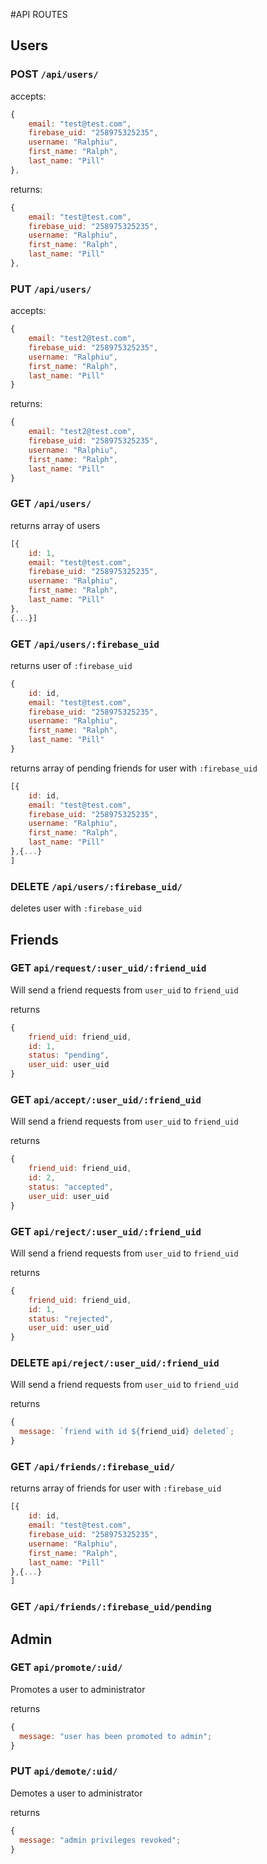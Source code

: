 #API ROUTES

## Users

### POST `/api/users/`

accepts:

```javascript
{
    email: "test@test.com",
    firebase_uid: "258975325235",
    username: "Ralphiu",
    first_name: "Ralph",
    last_name: "Pill"
},
```

returns:

```javascript
{
    email: "test@test.com",
    firebase_uid: "258975325235",
    username: "Ralphiu",
    first_name: "Ralph",
    last_name: "Pill"
},
```

### PUT `/api/users/`

accepts:

```javascript
{
    email: "test2@test.com",
    firebase_uid: "258975325235",
    username: "Ralphiu",
    first_name: "Ralph",
    last_name: "Pill"
}
```

returns:

```javascript
{
    email: "test2@test.com",
    firebase_uid: "258975325235",
    username: "Ralphiu",
    first_name: "Ralph",
    last_name: "Pill"
}
```

### GET `/api/users/`

returns array of users

```javascript
[{
    id: 1,
    email: "test@test.com",
    firebase_uid: "258975325235",
    username: "Ralphiu",
    first_name: "Ralph",
    last_name: "Pill"
},
{...}]
```

### GET `/api/users/:firebase_uid`

returns user of `:firebase_uid`

```javascript
{
    id: id,
    email: "test@test.com",
    firebase_uid: "258975325235",
    username: "Ralphiu",
    first_name: "Ralph",
    last_name: "Pill"
}
```

returns array of pending friends for user with `:firebase_uid`

```javascript
[{
    id: id,
    email: "test@test.com",
    firebase_uid: "258975325235",
    username: "Ralphiu",
    first_name: "Ralph",
    last_name: "Pill"
},{...}
]
```

### DELETE `/api/users/:firebase_uid/`

deletes user with `:firebase_uid`

## Friends

### GET `api/request/:user_uid/:friend_uid`

Will send a friend requests from `user_uid` to `friend_uid`

returns

```javascript
{
    friend_uid: friend_uid,
    id: 1,
    status: "pending",
    user_uid: user_uid
}
```

### GET `api/accept/:user_uid/:friend_uid`

Will send a friend requests from `user_uid` to `friend_uid`

returns

```javascript
{
    friend_uid: friend_uid,
    id: 2,
    status: "accepted",
    user_uid: user_uid
}
```

### GET `api/reject/:user_uid/:friend_uid`

Will send a friend requests from `user_uid` to `friend_uid`

returns

```javascript
{
    friend_uid: friend_uid,
    id: 1,
    status: "rejected",
    user_uid: user_uid
}
```

### DELETE `api/reject/:user_uid/:friend_uid`

Will send a friend requests from `user_uid` to `friend_uid`

returns

```javascript
{
  message: `friend with id ${friend_uid} deleted`;
}
```

### GET `/api/friends/:firebase_uid/`

returns array of friends for user with `:firebase_uid`

```javascript
[{
    id: id,
    email: "test@test.com",
    firebase_uid: "258975325235",
    username: "Ralphiu",
    first_name: "Ralph",
    last_name: "Pill"
},{...}
]
```

### GET `/api/friends/:firebase_uid/pending`

## Admin

### GET `api/promote/:uid/`

Promotes a user to administrator

returns

```javascript
{
  message: "user has been promoted to admin";
}
```

### PUT `api/demote/:uid/`

Demotes a user to administrator

returns

```javascript
{
  message: "admin privileges revoked";
}
```
